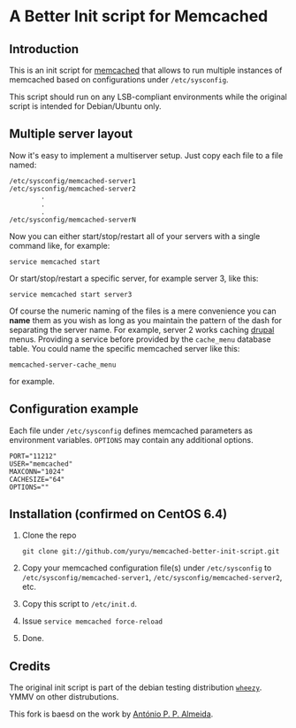 # A Better Init script for Memcached

## Introduction

This is an init script for [memcached](http://www.memcached.org/) that allows to run
multiple instances of memcached based on configurations under `/etc/sysconfig`.

This script should run on any LSB-compliant environments while the original script is intended for Debian/Ubuntu only.

## Multiple server layout

Now it's easy to implement a multiserver setup. Just copy each file to
a file named:
    
    /etc/sysconfig/memcached-server1
    /etc/sysconfig/memcached-server2
            .
            .
            .
    /etc/sysconfig/memcached-serverN
   
Now you can either start/stop/restart all of your servers with a
single command like, for example:

    service memcached start 

Or start/stop/restart a specific server, for example server 3, like
this:

    service memcached start server3

Of course the numeric naming of the files is a mere convenience you
can **name** them as you wish as long as you maintain the pattern of
the dash for separating the server name. For example, server 2
works caching [drupal](http://drupal.org) menus. Providing a service
before provided by the `cache_menu` database table. You could name the
specific memcached server like this:

    memcached-server-cache_menu

for example.

## Configuration example

Each file under `/etc/sysconfig` defines memcached parameters as environment variables.
`OPTIONS` may contain any additional options.

    PORT="11212"
    USER="memcached"
    MAXCONN="1024"
    CACHESIZE="64"
    OPTIONS=""

## Installation (confirmed on CentOS 6.4)

 1. Clone the repo 
    
        git clone git://github.com/yuryu/memcached-better-init-script.git

 2. Copy your memcached configuration file(s) under `/etc/sysconfig` to `/etc/sysconfig/memcached-server1`, `/etc/sysconfig/memcached-server2`, etc.
 
 3. Copy this script to `/etc/init.d`.
 
 4. Issue `service memcached force-reload`
 
 5. Done.


## Credits

The original init script is part of the debian testing distribution
[`wheezy`](http://packages.debian.org/wheezy/memcached). YMMV on other distrubutions.

This fork is baesd on the work by [António P. P. Almeida](https://github.com/perusio).
